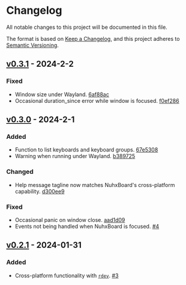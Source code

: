 # Changelog

All notable changes to this project will be documented in this file.

The format is based on [Keep a Changelog](https://keepachangelog.com/en/1.0.0/),
and this project adheres to [Semantic Versioning](https://semver.org/spec/v2.0.0.html).

## [v0.3.1](https://github.com/ThePyroTF2/NuhxBoard/releases/v0.3.1) - 2024-2-2

### Fixed

- Window size under Wayland. [6af88ac](https://github.com/ThePyroTF2/NuhxBoard/commit/6af88ac0ec2c390a60ce4f1a2648284dd271be9c)
- Occasional duration_since error while window is focused. [f0ef286](https://github.com/ThePyroTF2/NuhxBoard/commit/f0ef286c50a18dec68cf8395c97c20f97799356a)

## [v0.3.0](https://github.com/ThePyroTF2/NuhxBoard/releases/v0.3.0) - 2024-2-1

### Added

- Function to list keyboards and keyboard groups. [67e5308](https://github.com/ThePyroTF2/NuhxBoard/commit/67e5308a3b7b76253bef1b7de5dd8d830190d35c)
- Warning when running under Wayland. [b389725](https://github.com/ThePyroTF2/NuhxBoard/commit/b3897255979f55006802939eee9dab4bcc03c478)

### Changed

- Help message tagline now matches NuhxBoard's cross-platform capability. [d300ee9](https://github.com/ThePyroTF2/NuhxBoard/commit/d300ee9f8902d8c745b47662c9319061c317b7e7)

### Fixed

- Occasional panic on window close. [aad1d09](https://github.com/ThePyroTF2/NuhxBoard/commit/aad1d0997be01f58092feb43fcc81625b717c450)
- Events not being handled when NuhxBoard is focused. [#4](https://github.com/ThePyroTF2/NuhxBoard/issues/4)

## [v0.2.1](https://github.com/thepyrotf2/nuhxboard/releases/v0.2.1) - 2024-01-31

### Added

- Cross-platform functionality with [`rdev`](https://crates.io/crates/rdev). [#3](https://github.com/thepyrotf2/nuhxboard/pull/3)
